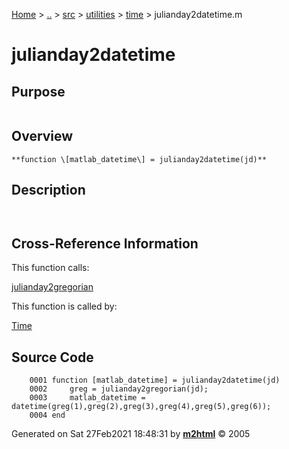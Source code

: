 [Home](../../../../../index.md) \> [..](#) \> [src](../../../../../documentation.md) \> [utilities](#)
\> [time](index.md) \> julianday2datetime.m



# julianday2datetime

## Purpose 

``` 
```

## Overview 

``` 
**function \[matlab_datetime\] = julianday2datetime(jd)**
```

## Description 

```
 

```

## Cross-Reference Information 

This function calls:

   [julianday2gregorian](julianday2gregorian.md "function [gregorian] = julianday2gregorian(jd)")

This function is called by:

   [Time](Time.md)

## Source Code 

```
    0001 function [matlab_datetime] = julianday2datetime(jd)
    0002     greg = julianday2gregorian(jd);
    0003     matlab_datetime = datetime(greg(1),greg(2),greg(3),greg(4),greg(5),greg(6));
    0004 end
```



Generated on Sat 27Feb2021 18:48:31 by
**[m2html](http://www.artefact.tk/software/matlab/m2html/ "Matlab Documentation in HTML")**
© 2005